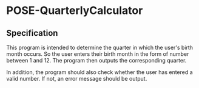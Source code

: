 
# POSE-QuarterlyCalculator

## Specification

This program is intended to determine the quarter in which the user's birth
month occurs. So the user enters their birth month in the form of number
between 1 and 12. The program then outputs the corresponding quarter.

In addition, the program should also check whether the user has entered a valid
number. If not, an error message should be output.
